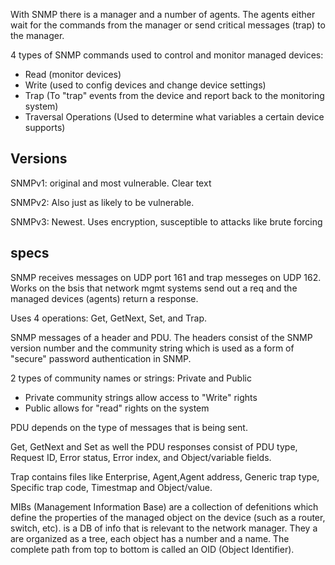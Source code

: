With SNMP there is a manager and a number of agents. The agents either wait for the commands from the manager or send critical messages (trap) to the manager. 

4 types of SNMP commands used to control and monitor managed devices: 

- Read (monitor devices)
- Write (used to config devices and change device settings)
- Trap (To "trap" events from the device and report back to the monitoring system)
- Traversal Operations (Used to determine what variables a certain device supports)


## Versions 

SNMPv1: original and most vulnerable. Clear text

SNMPv2: Also just as likely to be vulnerable. 

SNMPv3: Newest. Uses encryption, susceptible to attacks like brute forcing


## specs 

SNMP receives messages on UDP port 161 and trap messeges on UDP 162. Works on the bsis that network mgmt systems send out a req and the managed devices (agents) return a response. 

Uses 4 operations: Get, GetNext, Set, and Trap. 

SNMP messages of a header and PDU. The headers consist of the SNMP version number and the community string which is used as a form of "secure" password authentication in SNMP.

 2 types of community names or strings: Private and Public
 
   - Private community strings allow access to "Write" rights
   - Public allows for "read" rights on the system

PDU depends on the type of messages that is being sent.

Get, GetNext and Set as well the PDU responses consist of PDU type, Request ID, Error status, Error index, and Object/variable fields. 

Trap contains files like Enterprise, Agent,Agent address, Generic trap type, Specific trap code, Timestmap and Object/value.

MIBs (Management Information Base) are a collection of defenitions which define the properties of the managed object on the device (such as a router, switch, etc). is a DB of info that is relevant to the network manager. They a are organized as a tree, each object has a number and a name. The complete path from top to bottom is called an OID (Object Identifier). 




